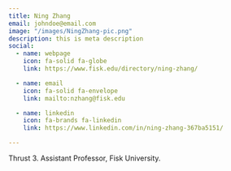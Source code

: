 ```yaml
---
title: Ning Zhang
email: johndoe@email.com
image: "/images/NingZhang-pic.png"
description: this is meta description
social:
  - name: webpage
    icon: fa-solid fa-globe
    link: https://www.fisk.edu/directory/ning-zhang/

  - name: email
    icon: fa-solid fa-envelope
    link: mailto:nzhang@fisk.edu

  - name: linkedin
    icon: fa-brands fa-linkedin
    link: https://www.linkedin.com/in/ning-zhang-367ba5151/

---
```

Thrust 3. Assistant Professor, Fisk University.
